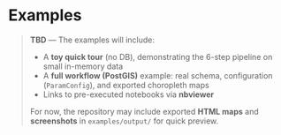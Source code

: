 # Examples

> **TBD** — The examples will include:
>
> - A **toy quick tour** (no DB), demonstrating the 6-step pipeline on small in-memory data
> - A **full workflow (PostGIS)** example: real schema, configuration (`ParamConfig`), and exported choropleth maps
> - Links to pre-executed notebooks via **nbviewer**
>
> For now, the repository may include exported **HTML maps** and **screenshots** in `examples/output/` for quick preview.
